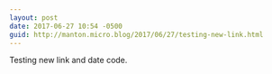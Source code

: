 ```yaml
---
layout: post
date: 2017-06-27 10:54 -0500
guid: http://manton.micro.blog/2017/06/27/testing-new-link.html
---
```

Testing new link and date code.
